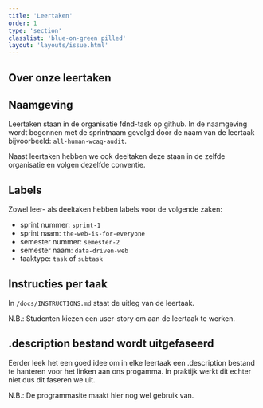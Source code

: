 ```yaml
---
title: 'Leertaken'
order: 1
type: 'section'
classlist: 'blue-on-green pilled'
layout: 'layouts/issue.html'
---
```


## Over onze leertaken

## Naamgeving

Leertaken staan in de organisatie fdnd-task op github. In de naamgeving wordt begonnen met de sprintnaam gevolgd door de naam van de leertaak bijvoorbeeld: `all-human-wcag-audit`.

Naast leertaken hebben we ook deeltaken deze staan in de zelfde organisatie en volgen dezelfde conventie.

## Labels

Zowel leer- als deeltaken hebben labels voor de volgende zaken:

- sprint nummer: `sprint-1`
- sprint naam: `the-web-is-for-everyone`
- semester nummer: `semester-2`
- semester naam: `data-driven-web`
- taaktype: `task` of `subtask`

## Instructies per taak

In `/docs/INSTRUCTIONS.md` staat de uitleg van de leertaak.

N.B.: Studenten kiezen een user-story om aan de leertaak te werken.

## .description bestand wordt uitgefaseerd

Eerder leek het een goed idee om in elke leertaak een .description bestand te hanteren voor het linken aan ons progamma. In praktijk werkt dit echter niet dus dit faseren we uit.

N.B.: De programmasite maakt hier nog wel gebruik van.
